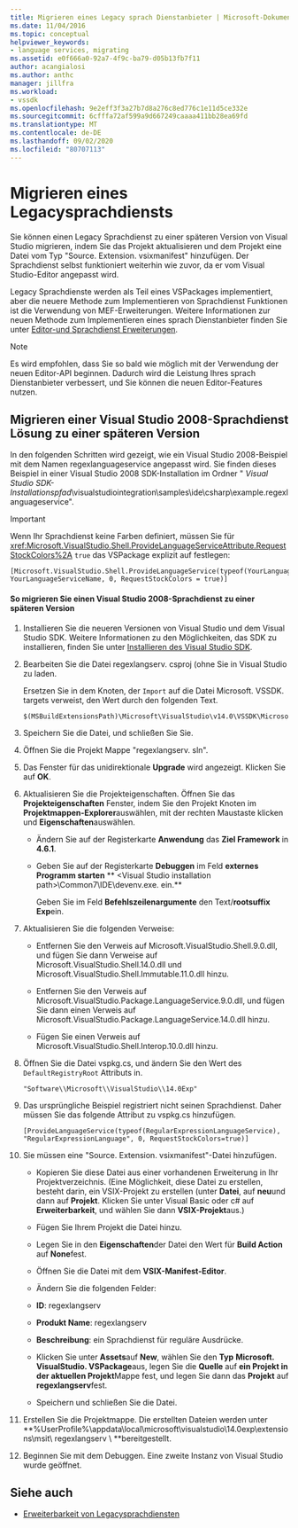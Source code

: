 ```yaml
---
title: Migrieren eines Legacy sprach Dienstanbieter | Microsoft-Dokumentation
ms.date: 11/04/2016
ms.topic: conceptual
helpviewer_keywords:
- language services, migrating
ms.assetid: e0f666a0-92a7-4f9c-ba79-d05b13fb7f11
author: acangialosi
ms.author: anthc
manager: jillfra
ms.workload:
- vssdk
ms.openlocfilehash: 9e2eff3f3a27b7d8a276c8ed776c1e11d5ce332e
ms.sourcegitcommit: 6cfffa72af599a9d667249caaaa411bb28ea69fd
ms.translationtype: MT
ms.contentlocale: de-DE
ms.lasthandoff: 09/02/2020
ms.locfileid: "80707113"
---
```

# <a name="migrating-a-legacy-language-service"></a>Migrieren eines Legacysprachdiensts
Sie können einen Legacy Sprachdienst zu einer späteren Version von Visual Studio migrieren, indem Sie das Projekt aktualisieren und dem Projekt eine Datei vom Typ "Source. Extension. vsixmanifest" hinzufügen. Der Sprachdienst selbst funktioniert weiterhin wie zuvor, da er vom Visual Studio-Editor angepasst wird.

 Legacy Sprachdienste werden als Teil eines VSPackages implementiert, aber die neuere Methode zum Implementieren von Sprachdienst Funktionen ist die Verwendung von MEF-Erweiterungen. Weitere Informationen zur neuen Methode zum Implementieren eines sprach Dienstanbieter finden Sie unter [Editor-und Sprachdienst Erweiterungen](../../extensibility/editor-and-language-service-extensions.md).

> [!NOTE]
> Es wird empfohlen, dass Sie so bald wie möglich mit der Verwendung der neuen Editor-API beginnen. Dadurch wird die Leistung Ihres sprach Dienstanbieter verbessert, und Sie können die neuen Editor-Features nutzen.

## <a name="migrating-a-visual-studio-2008-language-service-solution-to-a-later-version"></a>Migrieren einer Visual Studio 2008-Sprachdienst Lösung zu einer späteren Version
 In den folgenden Schritten wird gezeigt, wie ein Visual Studio 2008-Beispiel mit dem Namen regexlanguageservice angepasst wird. Sie finden dieses Beispiel in einer Visual Studio 2008 SDK-Installation im Ordner " *Visual Studio SDK-Installationspfad*\visualstudiointegration\samples\ide\csharp\example.regexlanguageservice\".

> [!IMPORTANT]
> Wenn Ihr Sprachdienst keine Farben definiert, müssen Sie für <xref:Microsoft.VisualStudio.Shell.ProvideLanguageServiceAttribute.RequestStockColors%2A> `true` das VSPackage explizit auf festlegen:

```
[Microsoft.VisualStudio.Shell.ProvideLanguageService(typeof(YourLanguageService), YourLanguageServiceName, 0, RequestStockColors = true)]
```

#### <a name="to-migrate-a-visual-studio-2008-language-service-to-a-later-version"></a>So migrieren Sie einen Visual Studio 2008-Sprachdienst zu einer späteren Version

1. Installieren Sie die neueren Versionen von Visual Studio und dem Visual Studio SDK. Weitere Informationen zu den Möglichkeiten, das SDK zu installieren, finden Sie unter [Installieren des Visual Studio SDK](../../extensibility/installing-the-visual-studio-sdk.md).

2. Bearbeiten Sie die Datei regexlangserv. csproj (ohne Sie in Visual Studio zu laden.

     Ersetzen Sie in dem Knoten, der `Import` auf die Datei Microsoft. VSSDK. targets verweist, den Wert durch den folgenden Text.

    ```
    $(MSBuildExtensionsPath)\Microsoft\VisualStudio\v14.0\VSSDK\Microsoft.VsSDK.targets
    ```

3. Speichern Sie die Datei, und schließen Sie Sie.

4. Öffnen Sie die Projekt Mappe "regexlangserv. sln".

5. Das Fenster für das unidirektionale **Upgrade** wird angezeigt. Klicken Sie auf **OK**.

6. Aktualisieren Sie die Projekteigenschaften. Öffnen Sie das **Projekteigenschaften** Fenster, indem Sie den Projekt Knoten im **Projektmappen-Explorer**auswählen, mit der rechten Maustaste klicken und **Eigenschaften**auswählen.

    - Ändern Sie auf der Registerkarte **Anwendung** das **Ziel Framework** in **4.6.1**.

    - Geben Sie auf der Registerkarte **Debuggen** im Feld **externes Programm starten** ** \<Visual Studio installation path>\Common7\IDE\devenv.exe. ein.**

         Geben Sie im Feld **Befehlszeilenargumente** den Text/**rootsuffix Exp**ein.

7. Aktualisieren Sie die folgenden Verweise:

    - Entfernen Sie den Verweis auf Microsoft.VisualStudio.Shell.9.0.dll, und fügen Sie dann Verweise auf Microsoft.VisualStudio.Shell.14.0.dll und Microsoft.VisualStudio.Shell.Immutable.11.0.dll hinzu.

    - Entfernen Sie den Verweis auf Microsoft.VisualStudio.Package.LanguageService.9.0.dll, und fügen Sie dann einen Verweis auf Microsoft.VisualStudio.Package.LanguageService.14.0.dll hinzu.

    - Fügen Sie einen Verweis auf Microsoft.VisualStudio.Shell.Interop.10.0.dll hinzu.

8. Öffnen Sie die Datei vspkg.cs, und ändern Sie den Wert des `DefaultRegistryRoot` Attributs in.

    ```
    "Software\\Microsoft\\VisualStudio\\14.0Exp"
    ```

9. Das ursprüngliche Beispiel registriert nicht seinen Sprachdienst. Daher müssen Sie das folgende Attribut zu vspkg.cs hinzufügen.

    ```
    [ProvideLanguageService(typeof(RegularExpressionLanguageService), "RegularExpressionLanguage", 0, RequestStockColors=true)]
    ```

10. Sie müssen eine "Source. Extension. vsixmanifest"-Datei hinzufügen.

    - Kopieren Sie diese Datei aus einer vorhandenen Erweiterung in Ihr Projektverzeichnis. (Eine Möglichkeit, diese Datei zu erstellen, besteht darin, ein VSIX-Projekt zu erstellen (unter **Datei**, auf **neu**und dann auf **Projekt**. Klicken Sie unter Visual Basic oder c# auf **Erweiterbarkeit**, und wählen Sie dann **VSIX-Projekt**aus.)

    - Fügen Sie Ihrem Projekt die Datei hinzu.

    - Legen Sie in den **Eigenschaften**der Datei den Wert für **Build Action** auf **None**fest.

    - Öffnen Sie die Datei mit dem **VSIX-Manifest-Editor**.

    - Ändern Sie die folgenden Felder:

    - **ID**: regexlangserv

    - **Produkt Name**: regexlangserv

    - **Beschreibung**: ein Sprachdienst für reguläre Ausdrücke.

    - Klicken Sie unter **Assets**auf **New**, wählen Sie den **Typ** **Microsoft. VisualStudio. VSPackage**aus, legen Sie die **Quelle** auf **ein Projekt in der aktuellen Projekt**Mappe fest, und legen Sie dann das **Projekt** auf **regexlangserv**fest.

    - Speichern und schließen Sie die Datei.

11. Erstellen Sie die Projektmappe. Die erstellten Dateien werden unter **%UserProfile%\appdata\local\microsoft\visualstudio\14.0exp\extensions\msit\ regexlangserv \\ **bereitgestellt.

12. Beginnen Sie mit dem Debuggen. Eine zweite Instanz von Visual Studio wurde geöffnet.

## <a name="see-also"></a>Siehe auch
- [Erweiterbarkeit von Legacysprachdiensten](../../extensibility/internals/legacy-language-service-extensibility.md)
